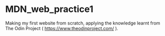# MDN_web_practice1

Making my first website from scratch, applying the knowledge learnt from The Odin Project ( https://www.theodinproject.com/ ). 
